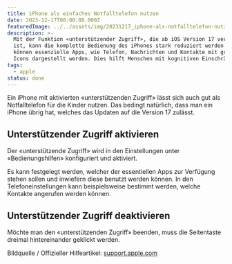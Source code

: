 ```yaml
---
title: iPhone als einfaches Notfalltelefon nutzen
date: 2023-12-17T00:00:00.000Z
featuredImage: ../../assets/img/20231217_iphone-als-notfalltelefon-nutzen.png
description: >-
  Mit der Funktion «unterstützender Zugriff», die ab iOS Version 17 verfügbar
  ist, kann die komplette Bedienung des iPhones stark reduziert werden. So
  können essenzielle Apps, wie Telefon, Nachrichten und Kontakte mit grossen
  Icons dargestellt werden. Dies hilft Menschen mit kognitiven Einschränkungen.
tags:
  - apple
status: done
---
```

Ein iPhone mit aktivierten «unterstützenden Zugriff» lässt sich auch gut als Notfalltelefon für die Kinder nutzen. Das bedingt natürlich, dass man ein iPhone übrig hat, welches das Updaten auf die Version 17 zulässt.

## Unterstützender Zugriff aktivieren

Der «unterstützende Zugriff» wird in den Einstellungen unter «Bedienungshilfen» konfiguriert und aktiviert.

Es kann festgelegt werden, welcher der essentiellen Apps zur Verfügung stehen sollen und inwiefern diese benutzt werden können. In den Telefoneinstellungen kann beispielsweise bestimmt werden, welche Kontakte angerufen werden können.

## Unterstützender Zugriff deaktivieren

Möchte man den «unterstützenden Zugriff» beenden, muss die Seitentaste dreimal hintereinander geklickt werden.

Bildquelle / Offizieller Hilfeartikel: [support.apple.com](https://support.apple.com/de-de/guide/assistive-access-iphone/devcd5016d31/ios)
